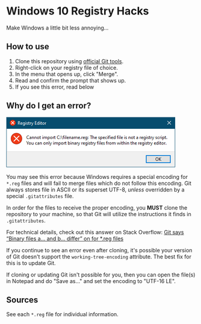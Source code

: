 # Windows 10 Registry Hacks

Make Windows a little bit less annoying...

## How to use

1. Clone this repository using [official Git tools][0].
2. Right-click on your registry file of choice.
3. In the menu that opens up, click "Merge".
4. Read and confirm the prompt that shows up.
5. If you see this error, read below

## Why do I get an error?

![](assets/error.png)

You may see this error because Windows requires a special encoding
for `*.reg` files and will fail to merge files which do not follow this
encoding. Git always stores file in ASCII or its superset UTF-8, _unless_
overridden by a special `.gitattributes` file.

In order for the files to receive the proper encoding, you **MUST** clone the
repository to your machine, so that Git will utilize the instructions it finds
in `.gitattributes`.

For technical details, check out this answer on Stack Overflow: [Git says
“Binary files a… and b… differ” on for *.reg files][1]

If you continue to see an error even after cloning, it's possible your version
of Git doesn't support the `working-tree-encoding` attribute. The best fix for
this is to update Git.

If cloning or updating Git isn't possible for you, then you can open the file(s)
in Notepad and do "Save as..." and set the encoding to "UTF-16 LE".

## Sources

See each `*.reg` file for individual information.

  [0]: https://git-scm.com/
  [1]: https://stackoverflow.com/a/68932262/51021
